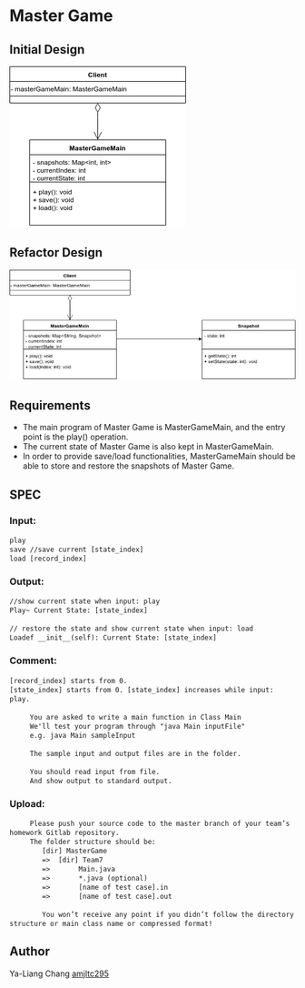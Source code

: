 # Master Game

## Initial Design
![initial design](doc/initialDesign.png)

## Refactor Design
![refactor design](doc/refactor.png)

## Requirements
* The main program of Master Game is MasterGameMain, and
the entry point is the play() operation.
* The current state of Master Game is also kept in
MasterGameMain.
* In order to provide save/load functionalities,
MasterGameMain should be able to store and restore the
snapshots of Master Game.

## SPEC
### Input:
```
play
save //save current [state_index] 
load [record_index]

```

### Output:

```
//show current state when input: play
Play~ Current State: [state_index]

// restore the state and show current state when input: load
Loadef __init__(self): Current State: [state_index]

```

### Comment:
```
[record_index] starts from 0.
[state_index] starts from 0. [state_index] increases while input: play.
     
     You are asked to write a main function in Class Main
     We'll test your program through "java Main inputFile"
     e.g. java Main sampleInput

     The sample input and output files are in the folder.

     You should read input from file. 
     And show output to standard output.
```

### Upload:
```
     Please push your source code to the master branch of your team’s homework Gitlab repository.
     The folder structure should be: 
        [dir] MasterGame
        =>  [dir] Team7
        =>       Main.java
        =>       *.java (optional) 
        =>       [name of test case].in
        =>       [name of test case].out

        You won’t receive any point if you didn’t follow the directory structure or main class name or compressed format!

```

## Author
Ya-Liang Chang [amjltc295](https:github.com/amjltc295)
